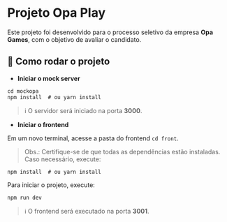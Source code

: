 
# Projeto Opa Play  

Este projeto foi desenvolvido para o processo seletivo da empresa **Opa Games**, com o objetivo de avaliar o candidato.  

## 🚀 Como rodar o projeto  

- **Iniciar o mock server**  

```
cd mockopa  
npm install  # ou yarn install
```

> ℹ️ O servidor será iniciado na porta **3000**.  

- **Iniciar o frontend**

Em um novo terminal, acesse a pasta do frontend `cd front`.

> Obs.: Certifique-se de que todas as dependências estão instaladas. Caso necessário, execute:  

```
npm install  # ou yarn install
```

Para iniciar o projeto, execute:  

```
npm run dev  
```

> ℹ️ O frontend será executado na porta **3001**.  
